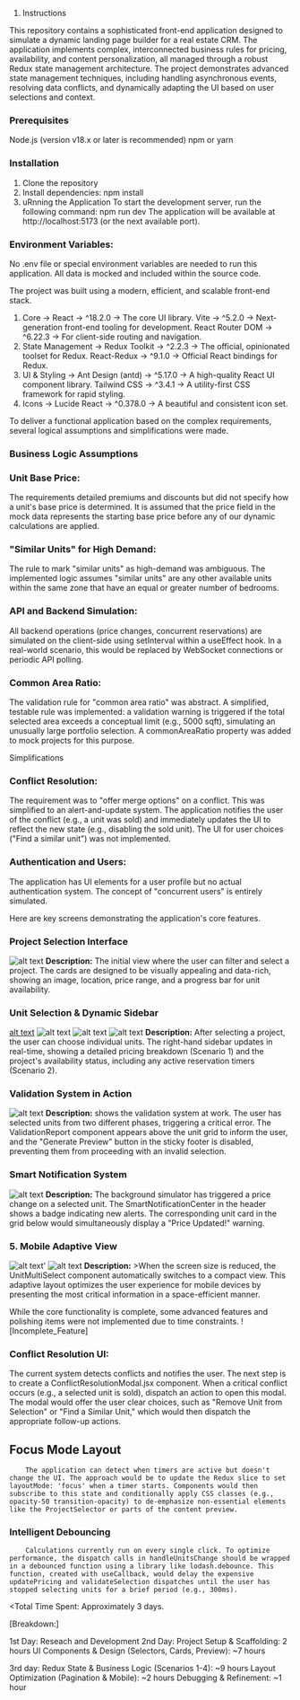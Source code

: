 1. Instructions

<!-- ThinkRealty CRM - Dynamic Landing Page Builder: -->

This repository contains a sophisticated front-end application designed to simulate a dynamic landing page builder for a real estate CRM. The application implements complex, interconnected business rules for pricing, availability, and content personalization, all managed through a robust Redux state management architecture.
The project demonstrates advanced state management techniques, including handling asynchronous events, resolving data conflicts, and dynamically adapting the UI based on user selections and context.

<!-- 2.1 Setup Instructions: -->

### Prerequisites

Node.js (version v18.x or later is recommended)
npm or yarn

### Installation

1. Clone the repository
2. Install dependencies: npm install
3. uRnning the Application
To start the development server, run the following command: npm run dev
The application will be available at http://localhost:5173 (or the next available port).

### Environment Variables:
No .env file or special environment variables are needed to run this application. All data is mocked and included within the source code.

<!-- 2.2 Technology Stack -->

The project was built using a modern, efficient, and scalable front-end stack.
1. Core	-> React -> ^18.2.0	 -> The core UI library. 
           Vite -> ^5.2.0 -> Next-generation front-end tooling for development.
           React Router DOM	 -> ^6.22.3	-> For client-side routing and navigation.
2. State Management -> Redux Toolkit -> ^2.2.3 -> The official, opinionated toolset for Redux.
                       React-Redux -> ^9.1.0 ->	Official React bindings for Redux.
3. UI & Styling -> Ant Design (antd) -> ^5.17.0 ->	A high-quality React UI component library.
                   Tailwind CSS  ->	^3.4.1 -> A utility-first CSS framework for rapid styling.
4. Icons -> Lucide React -> ^0.378.0 -> A beautiful and consistent icon set.

<!-- 2.3 Assumptions Made -->
To deliver a functional application based on the complex requirements, several logical assumptions and simplifications were made.

### Business Logic Assumptions

### Unit Base Price: 
The requirements detailed premiums and discounts but did not specify how a unit's base price is determined. It is assumed that the price field in the mock data represents the starting base price before any of our dynamic calculations are applied.

### "Similar Units" for High Demand: 
The rule to mark "similar units" as high-demand was ambiguous. The implemented logic assumes "similar units" are any other available units within the same zone that have an equal or greater number of bedrooms.

### API and Backend Simulation: 
All backend operations (price changes, concurrent reservations) are simulated on the client-side using setInterval within a useEffect hook. In a real-world scenario, this would be replaced by WebSocket connections or periodic API polling.

### Common Area Ratio: 
The validation rule for "common area ratio" was abstract. A simplified, testable rule was implemented: a validation warning is triggered if the total selected area exceeds a conceptual limit (e.g., 5000 sqft), simulating an unusually large portfolio selection. A commonAreaRatio property was added to mock projects for this purpose.

Simplifications
### Conflict Resolution: 
The requirement was to "offer merge options" on a conflict. This was simplified to an alert-and-update system. The application notifies the user of the conflict (e.g., a unit was sold) and immediately updates the UI to reflect the new state (e.g., disabling the sold unit). The UI for user choices ("Find a similar unit") was not implemented.
### Authentication and Users: 
The application has UI elements for a user profile but no actual authentication system. The concept of "concurrent users" is entirely simulated.

<!-- 2.4 Screenshots and Descriptions -->
Here are key screens demonstrating the application's core features.
### Project Selection Interface
![alt text](./assets/image.png)
**Description:** 
The initial view where the user can filter and select a project. The cards are designed to be visually appealing and data-rich, showing an image, location, price range, and a progress bar for unit availability.

### Unit Selection & Dynamic Sidebar
[alt text](./assets/image-1.png)
![alt text](./assets/image-4.png)
![alt text](./assets/image-5.png)
![alt text](./assets/image-6.png)
**Description:** 
 After selecting a project, the user can choose individual units. The right-hand sidebar updates in real-time, showing a detailed pricing breakdown (Scenario 1) and the project's availability status, including any active reservation timers (Scenario 2).

### Validation System in Action
![alt text](./assets/image-2.png)
**Description:** 
 shows the validation system at work. The user has selected units from two different phases, triggering a critical error. The ValidationReport component appears above the unit grid to inform the user, and the "Generate Preview" button in the sticky footer is disabled, preventing them from proceeding with an invalid selection.

### Smart Notification System
![alt text](./assets/image-3.png)
**Description:** 
The background simulator has triggered a price change on a selected unit. The SmartNotificationCenter in the header shows a badge indicating new alerts. The corresponding unit card in the grid below would simultaneously display a "Price Updated!" warning.

### 5. Mobile Adaptive View
![alt text](./assets/image-7.png)'
![alt text](./assets/image-8.png)
**Description:** >When the screen size is reduced, the UnitMultiSelect component automatically switches to a compact view. This adaptive layout optimizes the user experience for mobile devices by presenting the most critical information in a space-efficient manner.

<!-- 2.5 Incomplete Items and Future Approach -->
While the core functionality is complete, some advanced features and polishing items were not implemented due to time constraints.
![Incomplete_Feature]          

 ### Conflict Resolution UI:    

   The current system detects conflicts and notifies the user. The next step is to create a ConflictResolutionModal.jsx component. When a critical conflict occurs (e.g., a selected unit is sold), dispatch an action to open this modal. The modal would offer the user clear choices, such as "Remove Unit from Selection" or "Find a Similar Unit," which would then dispatch the appropriate follow-up actions.

## Focus Mode Layout	   
        The application can detect when timers are active but doesn't change the UI. The approach would be to update the Redux slice to set layoutMode: 'focus' when a timer starts. Components would then subscribe to this state and conditionally apply CSS classes (e.g., opacity-50 transition-opacity) to de-emphasize non-essential elements like the ProjectSelector or parts of the content preview.

### Intelligent Debouncing  
    	Calculations currently run on every single click. To optimize performance, the dispatch calls in handleUnitsChange should be wrapped in a debounced function using a library like lodash.debounce. This function, created with useCallback, would delay the expensive updatePricing and validateSelection dispatches until the user has stopped selecting units for a brief period (e.g., 300ms).

<!-- 2.6 Time Tracking -->

<Total Time Spent: Approximately 3 days.

[Breakdown:]

1st Day: Reseach and Development 
2nd Day: Project Setup & Scaffolding: 2 hours
         UI Components & Design (Selectors, Cards, Preview): ~7 hours

3rd day: Redux State & Business Logic (Scenarios 1-4): ~9 hours
         Layout Optimization (Pagination & Mobile): ~2 hours
         Debugging & Refinement: ~1 hour